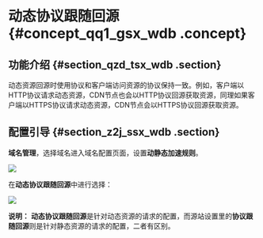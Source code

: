 # 动态协议跟随回源 {#concept_qq1_gsx_wdb .concept}

## 功能介绍 {#section_qzd_tsx_wdb .section}

动态资源回源时使用协议和客户端访问资源的协议保持一致。例如，客户端以HTTP协议请求动态资源，CDN节点也会以HTTP协议回源获取资源，同理如果客户端以HTTPS协议请求动态资源，CDN节点会以HTTPS协议回源获取资源。

## 配置引导 {#section_z2j_ssx_wdb .section}

**域名管理**，选择域名进入域名配置页面，设置**动静态加速规则**。

![](http://static-aliyun-doc.oss-cn-hangzhou.aliyuncs.com/assets/img/5162/3229_zh-CN.png)

在**动态协议跟随回源**中进行选择：

![](http://static-aliyun-doc.oss-cn-hangzhou.aliyuncs.com/assets/img/5162/3230_zh-CN.png)

**说明：** **动态协议跟随回源**是针对动态资源的请求的配置，而源站设置里的**协议跟随回源**则是针对静态资源的请求的配置，二者有区别。

